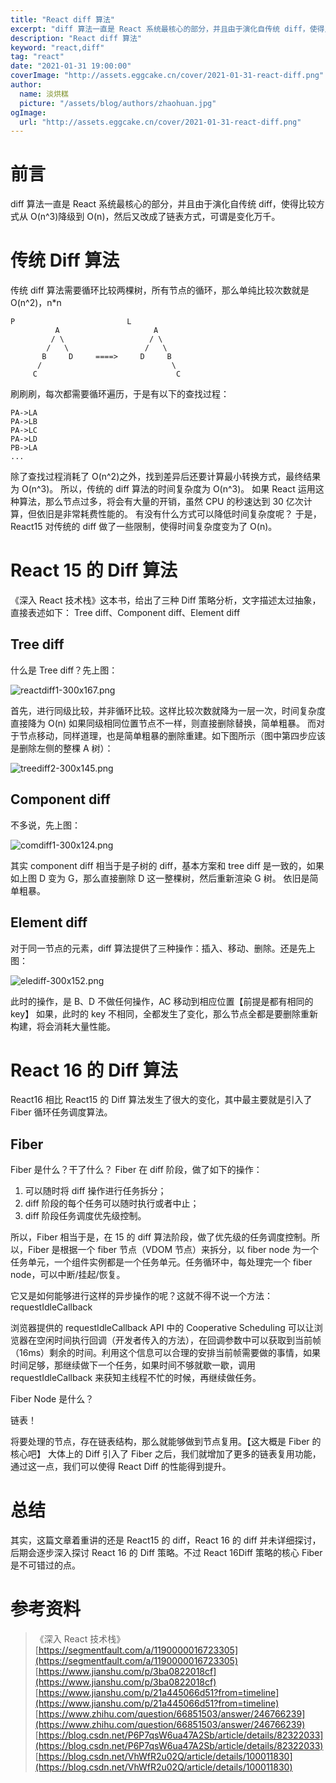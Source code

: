 ```yaml
---
title: "React diff 算法"
excerpt: "diff 算法一直是 React 系统最核心的部分，并且由于演化自传统 diff，使得比较方式从 O(n^3)降级到 O(n)，然后又改成了链表方式，可谓是变化万千。"
description: "React diff 算法"
keyword: "react,diff"
tag: "react"
date: "2021-01-31 19:00:00"
coverImage: "http://assets.eggcake.cn/cover/2021-01-31-react-diff.png"
author:
  name: 淡烘糕
  picture: "/assets/blog/authors/zhaohuan.jpg"
ogImage:
  url: "http://assets.eggcake.cn/cover/2021-01-31-react-diff.png"
---
```


# 前言

diff 算法一直是 React 系统最核心的部分，并且由于演化自传统 diff，使得比较方式从 O(n^3)降级到 O(n)，然后又改成了链表方式，可谓是变化万千。

# 传统 Diff 算法

传统 diff 算法需要循环比较两棵树，所有节点的循环，那么单纯比较次数就是 O(n^2)，n\*n

```
P                         L
          A                     A
         / \                   / \
        /   \                 /   \
       B     D     ====>     D     B
      /                             \
     C                               C
```

刷刷刷，每次都需要循环遍历，于是有以下的查找过程：

```
PA->LA
PA->LB
PA->LC
PA->LD
PB->LA
...
```

除了查找过程消耗了 O(n^2)之外，找到差异后还要计算最小转换方式，最终结果为 O(n^3)。
所以，传统的 diff 算法的时间复杂度为 O(n^3)。
如果 React 运用这种算法，那么节点过多，将会有大量的开销，虽然 CPU 的秒速达到 30 亿次计算，但依旧是非常耗费性能的。
有没有什么方式可以降低时间复杂度呢？
于是，React15 对传统的 diff 做了一些限制，使得时间复杂度变为了 O(n)。

# React 15 的 Diff 算法

《深入 React 技术栈》这本书，给出了三种 Diff 策略分析，文字描述太过抽象，直接表述如下：
Tree diff、Component diff、Element diff

## Tree diff

什么是 Tree diff？先上图：

![reactdiff1-300x167.png](http://assets.eggcake.cn/reactdiff1-300x167.png)

首先，进行同级比较，并非循环比较。这样比较次数就降为一层一次，时间复杂度直接降为 O(n)
如果同级相同位置节点不一样，则直接删除替换，简单粗暴。
而对于节点移动，同样道理，也是简单粗暴的删除重建。如下图所示（图中第四步应该是删除左侧的整棵 A 树）：

![treediff2-300x145.png](http://assets.eggcake.cn/treediff2-300x145.png)

## Component diff

不多说，先上图：

![comdiff1-300x124.png](http://assets.eggcake.cn/comdiff1-300x124.png)

其实 component diff 相当于是子树的 diff，基本方案和 tree diff 是一致的，如果如上图 D 变为 G，那么直接删除 D 这一整棵树，然后重新渲染 G 树。
依旧是简单粗暴。

## Element diff

对于同一节点的元素，diff 算法提供了三种操作：插入、移动、删除。还是先上图：

![elediff-300x152.png](http://assets.eggcake.cn/elediff-300x152.png)

此时的操作，是 B、D 不做任何操作，AC 移动到相应位置【前提是都有相同的 key】
如果，此时的 key 不相同，全都发生了变化，那么节点全都是要删除重新构建，将会消耗大量性能。

# React 16 的 Diff 算法

React16 相比 React15 的 Diff 算法发生了很大的变化，其中最主要就是引入了 Fiber 循环任务调度算法。

## Fiber

Fiber 是什么？干了什么？
Fiber 在 diff 阶段，做了如下的操作：

1. 可以随时将 diff 操作进行任务拆分；
1. diff 阶段的每个任务可以随时执行或者中止；
1. diff 阶段任务调度优先级控制。

所以，Fiber 相当于是，在 15 的 diff 算法阶段，做了优先级的任务调度控制。所以，Fiber 是根据一个 fiber 节点（VDOM 节点）来拆分，以 fiber node 为一个任务单元，一个组件实例都是一个任务单元。任务循环中，每处理完一个 fiber node，可以中断/挂起/恢复。

它又是如何能够进行这样的异步操作的呢？这就不得不说一个方法：requestIdleCallback

浏览器提供的 requestIdleCallback API 中的 Cooperative Scheduling 可以让浏览器在空闲时间执行回调（开发者传入的方法），在回调参数中可以获取到当前帧（16ms）剩余的时间。利用这个信息可以合理的安排当前帧需要做的事情，如果时间足够，那继续做下一个任务，如果时间不够就歇一歇，调用 requestIdleCallback 来获知主线程不忙的时候，再继续做任务。

Fiber Node 是什么？

链表！

将要处理的节点，存在链表结构，那么就能够做到节点复用。【这大概是 Fiber 的核心吧】
大体上的 Diff 引入了 Fiber 之后，我们就增加了更多的链表复用功能，通过这一点，我们可以使得 React Diff 的性能得到提升。

# 总结

其实，这篇文章着重讲的还是 React15 的 diff，React 16 的 diff 并未详细探讨，后期会逐步深入探讨 React 16 的 Diff 策略。不过 React 16Diff 策略的核心 Fiber 是不可错过的点。

# 参考资料

> 《深入 React 技术栈》
> [https://segmentfault.com/a/1190000016723305](https://segmentfault.com/a/1190000016723305)  
> [https://www.jianshu.com/p/3ba0822018cf](https://www.jianshu.com/p/3ba0822018cf)  
> [https://www.jianshu.com/p/21a445066d51?from=timeline](https://www.jianshu.com/p/21a445066d51?from=timeline)  
> [https://www.zhihu.com/question/66851503/answer/246766239](https://www.zhihu.com/question/66851503/answer/246766239)  
> [https://blog.csdn.net/P6P7qsW6ua47A2Sb/article/details/82322033](https://blog.csdn.net/P6P7qsW6ua47A2Sb/article/details/82322033)  
> [https://blog.csdn.net/VhWfR2u02Q/article/details/100011830](https://blog.csdn.net/VhWfR2u02Q/article/details/100011830)
